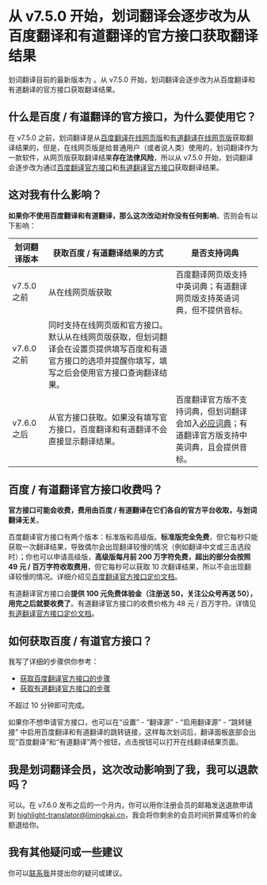 <global-header />

# 从 v7.5.0 开始，划词翻译会逐步改为从百度翻译和有道翻译的官方接口获取翻译结果

划词翻译目前的最新版本为 <LatestVersion />。从 v7.5.0 开始，划词翻译会逐步改为从百度翻译和有道翻译的官方接口获取翻译结果。

## 什么是百度 / 有道翻译的官方接口，为什么要使用它？

在 v7.5.0 之前，划词翻译是从[百度翻译在线网页版](https://fanyi.baidu.com)和[有道翻译在线网页版](http://fanyi.youdao.com)获取翻译结果的，但是，在线网页版是给普通用户（或者说人类）使用的，划词翻译作为一款软件，从网页版获取翻译结果**存在法律风险**，所以从 v7.5.0 开始，划词翻译会逐步改为通过[百度翻译官方接口](https://fanyi-api.baidu.com/product/11)和[有道翻译官方接口](http://ai.youdao.com/product-fanyi-text.s)获取翻译结果。

## 这对我有什么影响？

**如果你不使用百度翻译和有道翻译，那么这次改动对你没有任何影响**，否则会有以下影响：

|划词翻译版本|获取百度 / 有道翻译结果的方式|是否支持词典|
|-|------------|---------|
|v7.5.0 之前|从在线网页版获取 |  百度翻译网页版支持中英词典；有道翻译网页版支持英语词典，但不提供音标。  |
| v7.6.0 之前| 同时支持在线网页版和官方接口。默认从在线网页版获取，但划词翻译会在设置页提供填写百度和有道官方接口的选项并提醒你填写，填写之后会使用官方接口查询翻译结果。| |
| v7.6.0 之后| 从官方接口获取。如果没有填写官方接口，百度翻译和有道翻译不会直接显示翻译结果。 | 百度翻译官方版不支持词典，但划词翻译会加入[必应词典](https://cn.bing.com/dict/)；有道翻译官方版支持中英词典，且会提供音标。|

## 百度 / 有道翻译官方接口收费吗？

**官方接口可能会收费，费用由百度 / 有道翻译在它们各自的官方平台收取，与划词翻译无关**。

百度翻译官方接口有两个版本：标准版和高级版。**标准版完全免费**，但它每秒只能获取一次翻译结果，导致偶尔会出现翻译较慢的情况（例如翻译中文或三击选段时）；你也可以申请高级版，**高级版每月前 200 万字符免费，超出的部分会按照 49 元 / 百万字符收取费用**，但它每秒可以获取 10 次翻译结果，所以不会出现翻译较慢的情况。详细介绍见[百度翻译官方接口定价文档](https://fanyi-api.baidu.com/product/112)。

有道翻译官方接口会**提供 100 元免费体验金（注册送 50，关注公众号再送 50），用完之后就要收费了**。有道翻译官方接口的收费价格为 48 元 / 百万字符。详情见[有道翻译官方接口定价文档](http://ai.youdao.com/DOCSIRMA/html/%E8%87%AA%E7%84%B6%E8%AF%AD%E8%A8%80%E7%BF%BB%E8%AF%91/%E4%BA%A7%E5%93%81%E5%AE%9A%E4%BB%B7/%E6%96%87%E6%9C%AC%E7%BF%BB%E8%AF%91%E6%9C%8D%E5%8A%A1/%E6%96%87%E6%9C%AC%E7%BF%BB%E8%AF%91%E6%9C%8D%E5%8A%A1-%E4%BA%A7%E5%93%81%E5%AE%9A%E4%BB%B7.html)。

## 如何获取百度 / 有道官方接口？

我写了详细的步骤供你参考：

- [获取百度翻译官方接口的步骤](baidu-api.html)
- [获取有道翻译官方接口的步骤](youdao-api.html)

不超过 10 分钟即可完成。

如果你不想申请官方接口，也可以在“设置” - “翻译源” - “启用翻译源” - “跳转链接” 中启用百度翻译和有道翻译的跳转链接，这样每次划词后，翻译面板底部会出现“百度翻译”和“有道翻译”两个按钮，点击按钮可以打开在线翻译结果页面。

## 我是划词翻译会员，这次改动影响到了我，我可以退款吗？

可以。在 v7.6.0 发布之后的一个月内，你可以用你注册会员的邮箱发送退款申请到 [highlight-translator@limingkai.cn](mailto:highlight-translator@limingkai.cn?subject=%E4%BC%9A%E5%91%98%E9%80%80%E6%AC%BE%E7%94%B3%E8%AF%B7)，我会将你剩余的会员时间折算成等价的金额退给你。

## 我有其他疑问或一些建议

你可以[联系我](issues.md)并提出你的疑问或建议。

